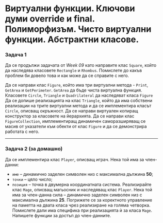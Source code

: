 <h1>Виртуални функции. Ключови думи override и final. Полиморфизъм. Чисто виртуални функции. Абстрактни класове.</h1>

### Задача 1
Да се продължи задачата от <i>Week 09</i> като направите клас `Square`, който да наследява класовете `Rectangle` и `Rhombus`. Помислете до какъв проблем би довело това и как може да се справите с него.

Да се направи клас `Figure`, който има три виртуални метода - `Print`, `GetArea` и `GetPerimeter`.
`GetArea` да бъде чиста виртуална функция.
Класовете `Circle`, `Triangle` и `Quadrilateral` да наследяват класа `Figure`
Да се допише реализацията на клас `Triangle`, който да има собствени реализации на трите виртуални метода и да се имплементира класът `Circle`, описващ окръжност.
Да се направи виртуален копиращ конструктор за класовете на йерархията.
Да се направи клас `FigureCollection`, имплементиращ динамичен саморазширяващ се масив от указатели към обекти от клас `Figure` и да се демонстрира работата с него.

---

### Задача 2 <b>(за домашно)</b>
 Да се имплементира клас `Player`, описващ играч. Нека той има за член-данни:
- `име` – динамично заделен символен низ с максимална дължина <b>50</b>;
- `точки` – цяло число;
- `позиция` – точка в двумерна координатната система.
Реализирайте клас `Mage`, описващ магьосник и наследяващ клас `Player`. Нека той има за член-данна сила – динамично заделен символен низ с максимална дължина <b>25</b>.
Погрижете се за коректното управление на паметта на двата класа чрез реализиране на голяма четворка. Помислете дали има специфика при реализацията ѝ за класа `Mage`. Напишете функции за достъп до член-данните.
